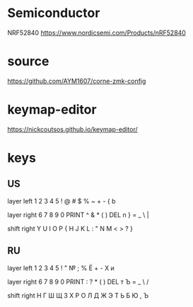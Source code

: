 # Semiconductor

NRF52840
https://www.nordicsemi.com/Products/nRF52840

# source

https://github.com/AYM1607/corne-zmk-config

# keymap-editor

https://nickcoutsos.github.io/keymap-editor/

# keys

## US
layer left
1 2 3 4 5
! @ # $ %
~ + - { b

layer right
6 7 8 9 0 PRINT
^ & * ( ) DEL
n } = _ \ |

shift right
Y U I O P {
H J K L : "
N M < > ? }

## RU

layer left
1 2 3 4 5
! " № ; %
Ё + - Х и

layer right
6 7 8 9 0 PRINT
: ? * ( ) DEL
т Ъ = _ \ /

shift right
Н Г Ш Щ З Х
Р О Л Д Ж Э
Т Ь Б Ю , Ъ
